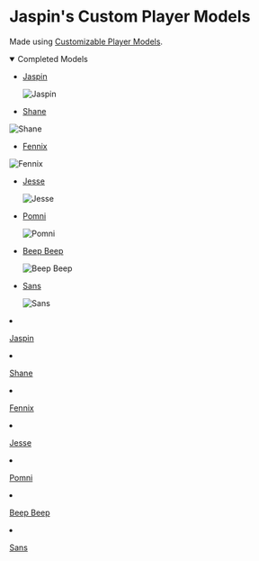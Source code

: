 # Jaspin's Custom Player Models

Made using [Customizable Player Models](https://www.curseforge.com/minecraft/mc-mods/custom-player-models).

<details open>
  <summary>Completed Models</summary>

- [Jaspin](https://github.com/JaspinHitGub/Jaspin-s-Player-Models/raw/refs/heads/main/Jaspin.cpmmodel)

  ![Jaspin](https://github.com/user-attachments/assets/71b5746c-dad2-43a1-ab13-b552141512b2)


  
- [Shane](https://github.com/JaspinHitGub/Jaspin-s-Player-Models/raw/refs/heads/main/Shane.cpmmodel)

![Shane](https://github.com/user-attachments/assets/99c804de-9bdf-4c98-b152-fadfb52ae83e)


- [Fennix](https://github.com/JaspinHitGub/Jaspin-s-Player-Models/raw/refs/heads/main/Fennix.cpmmodel)

![Fennix](https://github.com/user-attachments/assets/7c56ca57-011d-4769-98ba-f5d9111824b0)

  
- [Jesse](https://github.com/JaspinHitGub/Jaspin-s-Player-Models/raw/refs/heads/main/Jesse.cpmmodel)
  
  ![Jesse](https://github.com/user-attachments/assets/72578359-0bdd-4470-8201-4fdf4c821c33)

  
- [Pomni](https://github.com/JaspinHitGub/Jaspin-s-Player-Models/raw/refs/heads/main/Pomni.cpmmodel)

  ![Pomni](https://github.com/user-attachments/assets/125700cd-f8cb-4c53-9ae8-eb210d7d3b3f)

- [Beep Beep](https://github.com/JaspinHitGub/Jaspin-s-Player-Models/raw/refs/heads/main/BeepBeep.cpmmodel)

  ![Beep Beep](https://github.com/user-attachments/assets/773841c4-2f73-4cba-8ee9-95b03599c3cb)


- [Sans](https://github.com/JaspinHitGub/Jaspin-s-Player-Models/raw/refs/heads/main/Sans.cpmmodel)

  ![Sans](https://github.com/user-attachments/assets/94c05b56-5283-4b5f-b977-151e402fe06d)

  </details>

- [Jaspin](https://github.com/JaspinHitGub/Jaspin-s-Player-Models/raw/refs/heads/main/Jaspin.cpmmodel)

- [Shane](https://github.com/JaspinHitGub/Jaspin-s-Player-Models/raw/refs/heads/main/Shane.cpmmodel)

- [Fennix](https://github.com/JaspinHitGub/Jaspin-s-Player-Models/raw/refs/heads/main/Fennix.cpmmodel)

- [Jesse](https://github.com/JaspinHitGub/Jaspin-s-Player-Models/raw/refs/heads/main/Jesse.cpmmodel)

- [Pomni](https://github.com/JaspinHitGub/Jaspin-s-Player-Models/raw/refs/heads/main/Pomni.cpmmodel)

- [Beep Beep](https://github.com/JaspinHitGub/Jaspin-s-Player-Models/raw/refs/heads/main/BeepBeep.cpmmodel)

- [Sans](https://github.com/JaspinHitGub/Jaspin-s-Player-Models/raw/refs/heads/main/Sans.cpmmodel)

